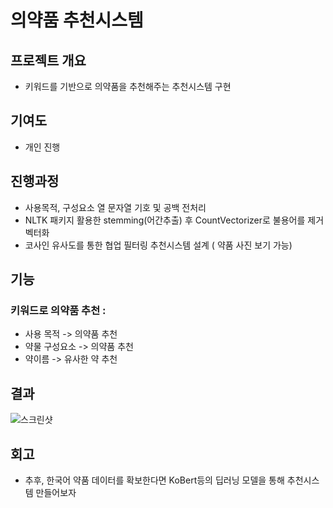 # 의약품 추천시스템

## 프로젝트 개요
- 키워드를 기반으로 의약품을 추천해주는 추천시스템 구현

## 기여도
- 개인 진행

## 진행과정
- 사용목적, 구성요소 열 문자열 기호 및 공백 전처리
- NLTK 패키지 활용한 stemming(어간추출) 후 CountVectorizer로 불용어를 제거 벡터화
- 코사인 유사도를 통한 협업 필터링 추천시스템 설계 ( 약품 사진 보기 가능)

## 기능
### 키워드로 의약품 추천 :
- 사용 목적 -> 의약품 추천
- 약물 구성요소 -> 의약품 추천
- 약이름 -> 유사한 약 추천

## 결과
![스크린샷](https://github.com/seung-bin99/Pharma-Data-Project/assets/153293674/4f88a813-c837-4a2b-8169-929842013b37)

## 회고
- 추후, 한국어 약품 데이터를 확보한다면 KoBert등의 딥러닝 모델을 통해 추천시스템 만들어보자
